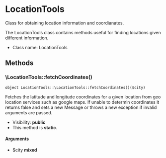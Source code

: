 LocationTools
===============

Class for obtaining location information and coordianates.

The LocationTools class contains methods useful for finding locations given different information.


* Class name: LocationTools







Methods
-------


### \LocationTools::fetchCoordinates()

```
object LocationTools::\LocationTools::fetchCoordinates()($city)
```

Fetches the latitude and longitude coordinates for a given location from geo location services such
as google maps.  If unable to determin coordinates it returns false and sets a new Message or throws
a new exception if invalid arguments are passed.



* Visibility: **public**
* This method is **static**.

#### Arguments

* $city **mixed**


